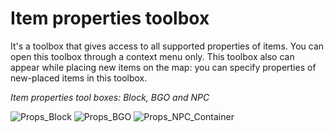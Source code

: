 # Item properties toolbox

It's a toolbox that gives access to all supported properties of items. You can open this toolbox through a context menu only. This toolbox also can appear while placing new items on the map: you can specify properties of new-placed items in this toolbox.

_Item properties tool boxes: Block, BGO and NPC_

![Props_Block](../screenshots/LevelEditing/Items/Props_Block.png ':size=200px')
![Props_BGO](../screenshots/LevelEditing/Items/Props_BGO.png ':size=200px')
![Props_NPC_Container](../screenshots/LevelEditing/Items/Props_NPC_Container.png ':size=200px')
